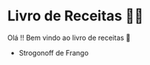 # Livro de Receitas :man_cook:



Olá !! Bem vindo ao livro de receitas :strawberry:

- Strogonoff de Frango